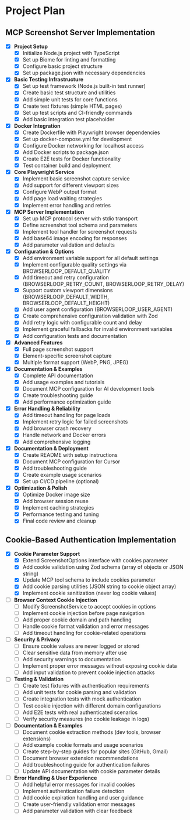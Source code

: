 # Project Plan

## MCP Screenshot Server Implementation

- [x] **Project Setup**
  - [x] Initialize Node.js project with TypeScript
  - [x] Set up Biome for linting and formatting
  - [x] Configure basic project structure
  - [x] Set up package.json with necessary dependencies

- [x] **Basic Testing Infrastructure**
  - [x] Set up test framework (Node.js built-in test runner)
  - [x] Create basic test structure and utilities
  - [x] Add simple unit tests for core functions
  - [x] Create test fixtures (simple HTML pages)
  - [x] Set up test scripts and CI-friendly commands
  - [x] Add basic integration test placeholder

- [x] **Docker Integration**
  - [x] Create Dockerfile with Playwright browser dependencies
  - [x] Set up docker-compose.yml for development
  - [x] Configure Docker networking for localhost access
  - [x] Add Docker scripts to package.json
  - [x] Create E2E tests for Docker functionality
  - [x] Test container build and deployment

- [x] **Core Playwright Service**
  - [x] Implement basic screenshot capture service
  - [x] Add support for different viewport sizes
  - [x] Configure WebP output format
  - [x] Add page load waiting strategies
  - [x] Implement error handling and retries

- [x] **MCP Server Implementation**
  - [x] Set up MCP protocol server with stdio transport
  - [x] Define screenshot tool schema and parameters
  - [x] Implement tool handler for screenshot requests
  - [x] Add base64 image encoding for responses
  - [x] Add parameter validation and defaults

- [x] **Configuration & Options**
  - [x] Add environment variable support for all default settings
  - [x] Implement configurable quality settings via BROWSERLOOP_DEFAULT_QUALITY
  - [x] Add timeout and retry configuration (BROWSERLOOP_RETRY_COUNT, BROWSERLOOP_RETRY_DELAY)
  - [x] Support custom viewport dimensions (BROWSERLOOP_DEFAULT_WIDTH, BROWSERLOOP_DEFAULT_HEIGHT)
  - [x] Add user agent configuration (BROWSERLOOP_USER_AGENT)
  - [x] Create comprehensive configuration validation with Zod
  - [x] Add retry logic with configurable count and delay
  - [x] Implement graceful fallbacks for invalid environment variables
  - [x] Add configuration tests and documentation

- [x] **Advanced Features**
  - [x] Full page screenshot support
  - [x] Element-specific screenshot capture
  - [x] Multiple format support (WebP, PNG, JPEG)

- [x] **Documentation & Examples**
  - [x] Complete API documentation
  - [x] Add usage examples and tutorials
  - [x] Document MCP configuration for AI development tools
  - [x] Create troubleshooting guide
  - [x] Add performance optimization guide

- [x] **Error Handling & Reliability**
  - [x] Add timeout handling for page loads
  - [x] Implement retry logic for failed screenshots
  - [x] Add browser crash recovery
  - [x] Handle network and Docker errors
  - [x] Add comprehensive logging

- [x] **Documentation & Deployment**
  - [x] Create README with setup instructions
  - [x] Document MCP configuration for Cursor
  - [x] Add troubleshooting guide
  - [x] Create example usage scenarios
  - [x] Set up CI/CD pipeline (optional)

- [x] **Optimization & Polish**
  - [x] Optimize Docker image size
  - [x] Add browser session reuse
  - [x] Implement caching strategies
  - [x] Performance testing and tuning
  - [x] Final code review and cleanup

## Cookie-Based Authentication Implementation

- [x] **Cookie Parameter Support**
  - [x] Extend ScreenshotOptions interface with cookies parameter
  - [x] Add cookie validation using Zod schema (array of objects or JSON string)
  - [x] Update MCP tool schema to include cookies parameter
  - [x] Add cookie parsing utilities (JSON string to cookie object array)
  - [x] Implement cookie sanitization (never log cookie values)

- [ ] **Browser Context Cookie Injection**
  - [ ] Modify ScreenshotService to accept cookies in options
  - [ ] Implement cookie injection before page navigation
  - [ ] Add proper cookie domain and path handling
  - [ ] Handle cookie format validation and error messages
  - [ ] Add timeout handling for cookie-related operations

- [ ] **Security & Privacy**
  - [ ] Ensure cookie values are never logged or stored
  - [ ] Clear sensitive data from memory after use
  - [ ] Add security warnings to documentation
  - [ ] Implement proper error messages without exposing cookie data
  - [ ] Add input validation to prevent cookie injection attacks

- [ ] **Testing & Validation**
  - [ ] Create test fixtures with authentication requirements
  - [ ] Add unit tests for cookie parsing and validation
  - [ ] Create integration tests with mock authentication
  - [ ] Test cookie injection with different domain configurations
  - [ ] Add E2E tests with real authenticated scenarios
  - [ ] Verify security measures (no cookie leakage in logs)

- [ ] **Documentation & Examples**
  - [ ] Document cookie extraction methods (dev tools, browser extensions)
  - [ ] Add example cookie formats and usage scenarios
  - [ ] Create step-by-step guides for popular sites (GitHub, Gmail)
  - [ ] Document browser extension recommendations
  - [ ] Add troubleshooting guide for authentication failures
  - [ ] Update API documentation with cookie parameter details

- [ ] **Error Handling & User Experience**
  - [ ] Add helpful error messages for invalid cookies
  - [ ] Implement authentication failure detection
  - [ ] Add cookie expiration handling and user guidance
  - [ ] Create user-friendly validation error messages
  - [ ] Add parameter validation with clear feedback
